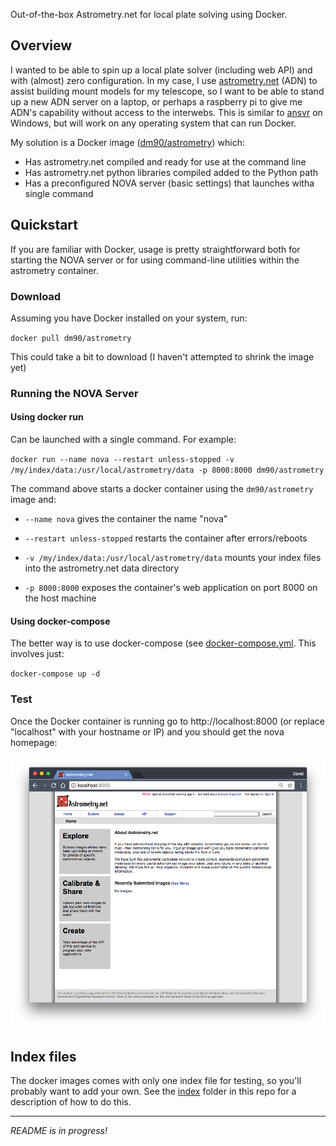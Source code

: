 Out-of-the-box Astrometry.net for local plate solving using Docker.

## Overview

I wanted to be able to spin up a local plate solver (including web API) and with (almost) zero configuration.  In my case, I use [astrometry.net](http://astrometry.net) (ADN) to assist building mount models for my telescope, so I want to be able to stand up a new ADN server on a laptop, or perhaps a raspberry pi to give me ADN's capability without access to the interwebs.  This is similar to [ansvr](https://adgsoftware.com/ansvr/) on Windows, but will work on any operating system that can run Docker.

My solution is a Docker image ([dm90/astrometry](https://hub.docker.com/r/dm90/astrometry/)) which:

* Has astrometry.net compiled and ready for use at the command line
* Has astrometry.net python libraries compiled added to the Python path
* Has a preconfigured NOVA server (basic settings) that launches witha single command

## Quickstart

If you are familiar with Docker, usage is pretty straightforward both for starting the NOVA server or for using command-line utilities within the astrometry container.

### Download

Assuming you have Docker installed on your system, run:

`docker pull dm90/astrometry`

This could take a bit to download (I haven't attempted to shrink the image yet)

### Running the NOVA Server

#### Using docker run

Can be launched with a single command.  For example:

`docker run --name nova --restart unless-stopped -v /my/index/data:/usr/local/astrometry/data -p 8000:8000 dm90/astrometry`

The command above starts a docker container using the `dm90/astrometry` image and:

* `--name nova` gives the container the name "nova"

* `--restart unless-stopped` restarts the container after errors/reboots

* `-v /my/index/data:/usr/local/astrometry/data` mounts your index files into the astrometry.net data directory

* `-p 8000:8000` exposes the container's web application on port 8000 on the host machine

#### Using docker-compose

The better way is to use docker-compose (see [docker-compose.yml](./docker-compose.yml).  This involves just:

`docker-compose up -d`

### Test

Once the Docker container is running go to http://localhost:8000 (or replace "localhost" with your hostname or IP) and you should get the nova homepage:

![screenshot of running nova container](./media/nova_homepage.png)

## Index files

The docker images comes with only one index file for testing, so you'll probably want to add your own. See the [index](./index) folder in this repo for a description of how to do this.

------------------------
*README is in progress!*
